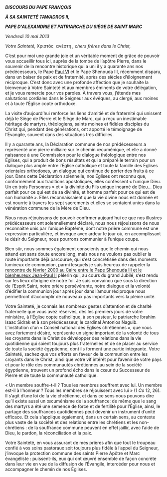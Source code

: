 ***DISCOURS DU PAPE FRANÇOIS***

***À SA SAINTETÉ TAWADROS II,***

***PAPE D'ALEXANDRIE ET PATRIARCHE DU SIÈGE DE SAINT MARC***

*Vendredi 10 mai 2013*

*Votre Sainteté,* Χριστός  ανέστη *, chers frères dans le Christ,*

C’est pour moi une grande joie et un véritable moment de grâce de pouvoir vous accueillir tous ici, auprès de la tombe de l’apôtre Pierre, dans le souvenir de la rencontre historique qui a uni il y a quarante ans nos prédécesseurs, le Pape [Paul VI](http://www.vatican.va/holy_father/paul_vi/index_fr.htm) et le Pape Shenouda III, récemment disparu, dans un baiser de paix et de fraternité, après des siècles d’éloignement réciproque. C’est donc avec une profonde affection que je souhaite la bienvenue à Votre Sainteté et aux membres éminents de votre délégation, et je vous remercie pour vos paroles. À travers vous, j’étends mes salutations cordiales dans le Seigneur aux évêques, au clergé, aux moines et à toute l’Église copte orthodoxe.

La visite d’aujourd’hui renforce les liens d’amitié et de fraternité qui unissent déjà le Siège de Pierre et le Siège de Marc, qui a reçu un inestimable héritage de martyrs, théologiens, saints moines et fidèles disciples du Christ qui, pendant des générations, ont apporté le témoignage de l’Évangile, souvent dans des situations très difficiles.

Il y a quarante ans, la Déclaration commune de nos prédécesseurs a représenté une pierre milliaire sur le chemin œcuménique, et elle a donné naissance à une Commission pour le dialogue théologique entre nos Églises, qui a produit de bons résultats et qui a préparé le terrain pour un dialogue plus ample entre l’Église catholique et toute la famille des Églises orientales orthodoxes, un dialogue qui continue de porter des fruits à ce jour. Dans cette Déclaration solennelle, nos Églises ont reconnu que, conformément aux traditions apostoliques, elles confessent « l’unique Dieu. Un en trois Personnes » et « la divinité du Fils unique incarné de Dieu... Dieu parfait pour ce qui est de sa divinité, et homme parfait pour ce qui est de son humanité ». Elles reconnaissaient que la vie divine nous est donnée et est nourrie à travers les sept sacrements et elles se sentaient unies dans la vénération commune de la Mère de Dieu.

Nous nous réjouissons de pouvoir confirmer aujourd’hui ce que nos illustres prédécesseurs ont solennellement déclaré, nous nous réjouissons de nous reconnaître unis par l’unique Baptême, dont notre prière commune est une expression particulière, et invoque avec ardeur le jour où, en accomplissant le désir du Seigneur, nous pourrons communier à l’unique coupe.

Bien sûr, nous sommes également conscients que le chemin qui nous attend est sans doute encore long, mais nous ne voulons pas oublier la route importante déjà parcourue, qui s’est concrétisée dans des moments lumineux de communion, parmi lesquels je suis heureux de rappeler la [rencontre de février 2000 au Caire entre le Pape Shenouda III et le bienheureux Jean-Paul II](http://www.vatican.va/holy_father/john_paul_ii/travels/documents/hf_jp-ii_spe_20000225_egypt-ecumen_fr.html) pèlerin qui, au cours du grand Jubilé, s’est rendu sur les lieux d’origine de notre foi. Je suis convaincu que sous la direction de l’Esprit Saint, notre prière persévérante, notre dialogue et la volonté d’édifier la communion jour après jour dans l’amour réciproque nous permettront d’accomplir de nouveaux pas importants vers la pleine unité.

Votre Sainteté, je connais les nombreux gestes d’attention et de charité fraternelle que vous avez réservés, dès les premiers jours de votre ministère, à l’Église copte catholique, à son pasteur, le patriarche Ibrahim Isaac Sidrak et à son prédécesseur, le cardinal Antonios Naguib. L’institution d’un « Conseil national des Églises chrétiennes », que vous avez fortement désiré, représente un signe important de la volonté de tous les croyants dans le Christ de développer des relations dans la vie quotidienne qui soient toujours plus fraternelles et de se placer au service de toute la société égyptienne, dont ils forment une partie intégrante. Votre Sainteté, sachez que vos efforts en faveur de la communion entre les croyants dans le Christ, ainsi que votre vif intérêt pour l’avenir de votre pays et pour le rôle des communautés chrétiennes au sein de la société égyptienne, trouvent un profond écho dans le cœur du Successeur de Pierre et de toute la communauté catholique.

« Un membre souffre-t-il ? Tous les membres souffrent avec lui. Un membre est-il à l’honneur ? Tous les membres se réjouissent avec lui » (1 *Co* 12, 26). Il s’agit d’une loi de la vie chrétienne, et dans ce sens nous pouvons dire qu’il existe aussi un œcuménisme de la souffrance: de même que le sang des martyrs a été une semence de force et de fertilité pour l’Église, ainsi, le partage des souffrances quotidiennes peut devenir un instrument d’unité efficace. Et cela s’applique également, dans un certain sens, au contexte plus vaste de la société et des relations entre les chrétiens et les non-chrétiens : de la souffrance commune peuvent en effet jaillir, avec l’aide de Dieu, le pardon, la réconciliation et la paix.

Votre Sainteté, en vous assurant de mes prières afin que tout le troupeau confié à vos soins pastoraux soit toujours plus fidèle à l’appel du Seigneur, j’invoque la protection commune des saints Pierre Apôtre et Marc évangéliste : puissent-ils, eux qui ont œuvré ensemble de façon concrète dans leur vie en vue de la diffusion de l’Évangile, intercéder pour nous et accompagner le chemin de nos Églises.